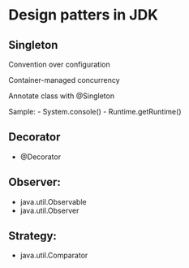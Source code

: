 # Design patters in JDK

## Singleton

Convention over configuration

Container-managed concurrency

Annotate class with @Singleton

Sample: 
    - System.console()
    - Runtime.getRuntime()


## Decorator

- @Decorator

## Observer:
- java.util.Observable
- java.util.Observer

## Strategy:
- java.util.Comparator
